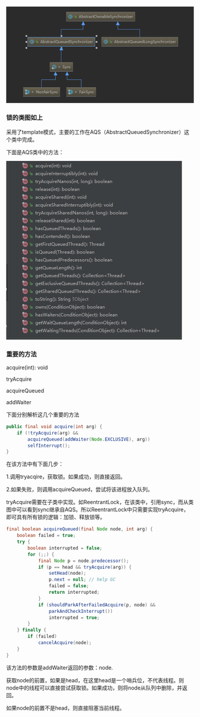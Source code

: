 



![1541772407044](./pic/1541772407044.png)



### 锁的类图如上

采用了template模式，主要的工作在AQS（AbstractQueuedSynchronizer）这个类中完成。

下面是AQS类中的方法：




![1541773328574](./pic/1541773328574.png)

### 重要的方法

acquire(int): void

tryAcquire

acquireQueued

addWaiter

下面分别解析这几个重要的方法

```java
public final void acquire(int arg) {
    if (!tryAcquire(arg) &&
        acquireQueued(addWaiter(Node.EXCLUSIVE), arg))
        selfInterrupt();
}
```

在该方法中有下面几步：

1.调用tryacqire，获取锁。如果成功，则直接返回。

2.如果失败，则调用acquireQueued，尝试将该进程放入队列。

tryAcquire需要在子类中实现。如ReentrantLock，在该类中，引用sync，而从类图中可以看到sync继承自AQS。所以ReentrantLock中只需要实现tryAcquire，即可具有所有锁的逻辑：加锁、释放锁等。



```java
final boolean acquireQueued(final Node node, int arg) {
    boolean failed = true;
    try {
        boolean interrupted = false;
        for (;;) {
            final Node p = node.predecessor();
            if (p == head && tryAcquire(arg)) {
                setHead(node);
                p.next = null; // help GC
                failed = false;
                return interrupted;
            }
            if (shouldParkAfterFailedAcquire(p, node) &&
                parkAndCheckInterrupt())
                interrupted = true;
        }
    } finally {
        if (failed)
            cancelAcquire(node);
    }
}
```

该方法的参数是addWaiter返回的参数：node.

获取node的前置，如果是head，在这里head是一个哨兵位，不代表线程。则node中的线程可以直接尝试获取锁。如果成功，则将node从队列中删除，并返回。

如果node的前置不是head，则直接阻塞当前线程。



